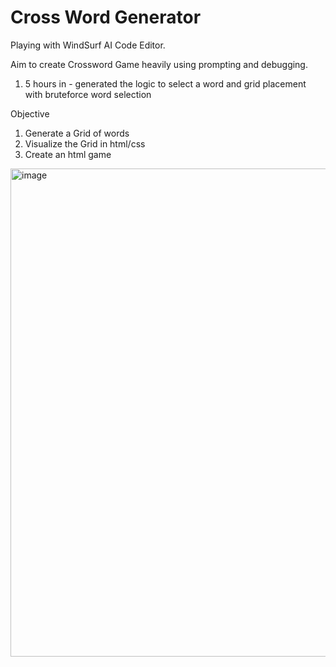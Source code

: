 # Cross Word Generator

Playing with WindSurf AI Code Editor.

Aim to create Crossword Game heavily using prompting and debugging.
1. 5 hours in - generated the logic to select a word and grid placement with bruteforce word selection


Objective
1. Generate a Grid of words
2. Visualize the Grid in html/css
3. Create an html game

<img width="701" height="781" alt="image" src="https://github.com/user-attachments/assets/c4546a5e-754e-47e4-b312-d8765f3217ba" />
